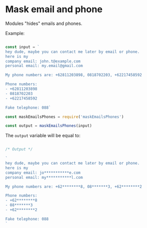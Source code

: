 Mask email and phone
====

Modules "hides" emails and phones.

Example:

```javascript

const input = `
hey dude, maybe you can contact me later by email or phone.
here is my 
company email: john.t@example.com
personal email: my.email@gmail.com

My phone numbers are: +62811203898, 0818702203, +62217458592

Phone numbers: 
- +62811203898
- 0818702203
- +62217458592

Fake telephone: 088`

const maskEmailsPhones = require('maskEmailsPhones')

const output = maskEmailsPhones(input)
```

The `output` variable will be equal to: 

```javascript

/* Output */

`
hey dude, maybe you can contact me later by email or phone.
here is my 
company email: jo***********e.com
personal email: my***********l.com

My phone numbers are: +62********8, 08*******3, +62********2

Phone numbers: 
- +62********8
- 08*******3
- +62********2

Fake telephone: 088
`

```
